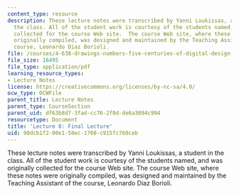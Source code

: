 ```yaml
---
content_type: resource
description: These lecture notes were transcribed by Yanni Loukissas, a student in
  the class. All of the student work is courtesy of the students named, and was originally
  collected for the course Web site.  The course Web site, where these notes were
  originally compiled, was designed and maintained by the Teaching Assistant of the
  course, Leonardo Diaz Borioli.
file: /courses/4-638-drawings-numbers-five-centuries-of-digital-design-fall-2002/90dcb1f200e158ec1760c915fc760ceb_lecture_8.pdf
file_size: 16495
file_type: application/pdf
learning_resource_types:
- Lecture Notes
license: https://creativecommons.org/licenses/by-nc-sa/4.0/
ocw_type: OCWFile
parent_title: Lecture Notes
parent_type: CourseSection
parent_uid: df63b8d7-3fad-cc76-2f8d-de6a3094c994
resourcetype: Document
title: 'Lecture 8: Final Lecture'
uid: 90dcb1f2-00e1-58ec-1760-c915fc760ceb
---
```

These lecture notes were transcribed by Yanni Loukissas, a student in the class. All of the student work is courtesy of the students named, and was originally collected for the course Web site.  The course Web site, where these notes were originally compiled, was designed and maintained by the Teaching Assistant of the course, Leonardo Diaz Borioli.